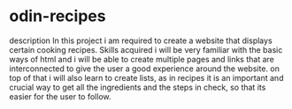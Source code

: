# odin-recipes
description
In this project i am required to create a website that displays certain cooking recipes.
Skills acquired
i will be very familiar with the basic ways of html and i will be able to create multiple pages and links that are interconnected to give the user a good experience around the website. on top of that i will also learn to create lists, as in recipes it is an important and crucial way to get all the ingredients and the steps in check, so that its easier for the user to follow.